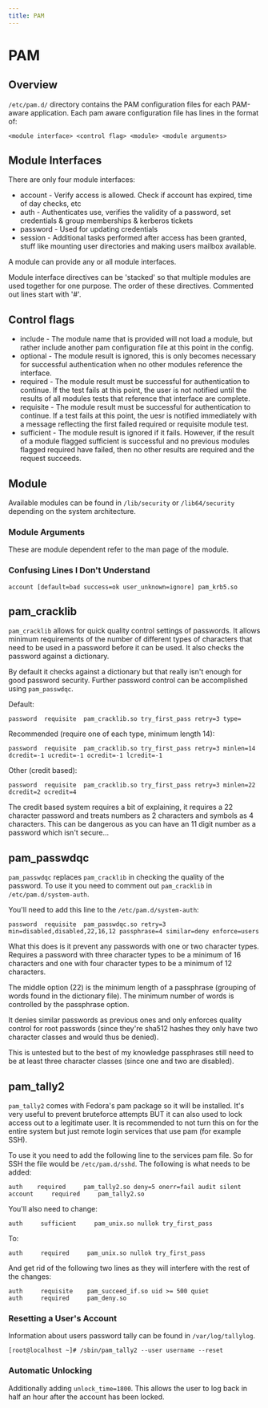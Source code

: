 ```yaml
---
title: PAM
---
```


# PAM

## Overview

`/etc/pam.d/` directory contains the PAM configuration files for each PAM-aware
application. Each pam aware configuration file has lines in the format of:

```
<module interface> <control flag> <module> <module arguments>
```

## Module Interfaces

There are only four module interfaces:

* account - Verify access is allowed. Check if account has expired, time of day
  checks, etc
* auth - Authenticates use, verifies the validity of a password, set credentials
  & group memberships & kerberos tickets
* password - Used for updating credentials
* session - Additional tasks performed after access has been granted, stuff like
  mounting user directories and making users mailbox available.

A module can provide any or all module interfaces.

Module interface directives can be 'stacked' so that multiple modules are used
together for one purpose. The order of these directives. Commented out lines
start with '#'.

## Control flags

* include - The module name that is provided will not load a module, but rather
  include another pam configuration file at this point in the config.
* optional - The module result is ignored, this is only becomes necessary for
  successful authentication when no other modules reference the interface.
* required - The module result must be successful for authentication to
  continue. If the test fails at this point, the user is not notified until the
  results of all modules tests that reference that interface are complete.
* requisite - The module result must be successful for authentication to
  continue. If a test fails at this point, the uesr is notified immediately with
  a message reflecting the first failed required or requisite module test.
* sufficient - The module result is ignored if it fails. However, if the result
  of a module flagged sufficient is successful and no previous modules flagged
  required have failed, then no other results are required and the request
  succeeds.

## Module

Available modules can be found in `/lib/security` or `/lib64/security`
depending on the system architecture.

### Module Arguments

These are module dependent refer to the man page of the module.

### Confusing Lines I Don't Understand

```
account [default=bad success=ok user_unknown=ignore] pam_krb5.so
```

## pam_cracklib

`pam_cracklib` allows for quick quality control settings of passwords. It
allows minimum requirements of the number of different types of characters that
need to be used in a password before it can be used. It also checks the
password against a dictionary.

By default it checks against a dictionary but that really isn't enough for good
password security. Further password control can be accomplished using
`pam_passwdqc`.

Default:

```
password  requisite  pam_cracklib.so try_first_pass retry=3 type=
```

Recommended (require one of each type, minimum length 14):

```
password  requisite  pam_cracklib.so try_first_pass retry=3 minlen=14 dcredit=-1 ucredit=-1 ocredit=-1 lcredit=-1
```

Other (credit based):

```
password  requisite  pam_cracklib.so try_first_pass retry=3 minlen=22 dcredit=2 ocredit=4
```

The credit based system requires a bit of explaining, it requires a 22
character password and treats numbers as 2 characters and symbols as 4
characters. This can be dangerous as you can have an 11 digit number as a
password which isn't secure...

## pam_passwdqc

`pam_passwdqc` replaces `pam_cracklib` in checking the quality of the password.
To use it you need to comment out `pam_cracklib` in `/etc/pam.d/system-auth`.

You'll need to add this line to the `/etc/pam.d/system-auth`:

```
password  requisite  pam_passwdqc.so retry=3 min=disabled,disabled,22,16,12 passphrase=4 similar=deny enforce=users
```

What this does is it prevent any passwords with one or two character types.
Requires a password with three character types to be a minimum of 16 characters
and one with four character types to be a minimum of 12 characters.

The middle option (22) is the minimum length of a passphrase (grouping of words
found in the dictionary file). The minimum number of words is controlled by the
passphrase option.

It denies similar passwords as previous ones and only enforces quality control
for root passwords (since they're sha512 hashes they only have two character
  classes and would thus be denied).

This is untested but to the best of my knowledge passphrases still need to be
at least three character classes (since one and two are disabled).

## pam_tally2

`pam_tally2` comes with Fedora's pam package so it will be installed. It's very
useful to prevent bruteforce attempts BUT it can also used to lock access out
to a legitimate user. It is recommended to not turn this on for the entire
system but just remote login services that use pam (for example SSH).

To use it you need to add the following line to the services pam file. So for
SSH the file would be `/etc/pam.d/sshd`. The following is what needs to be
added:

```
auth    required     pam_tally2.so deny=5 onerr=fail audit silent
account     required     pam_tally2.so
```

You'll also need to change:

```
auth     sufficient     pam_unix.so nullok try_first_pass
```

To:

```
auth     required     pam_unix.so nullok try_first_pass
```

And get rid of the following two lines as they will interfere with the rest of
the changes:

```
auth     requisite    pam_succeed_if.so uid >= 500 quiet
auth     required     pam_deny.so
```

### Resetting a User's Account

Information about users password tally can be found in `/var/log/tallylog`.

```
[root@localhost ~]# /sbin/pam_tally2 --user username --reset
```

### Automatic Unlocking

Additionally adding `unlock_time=1800`. This allows the user to log back in
half an hour after the account has been locked.

